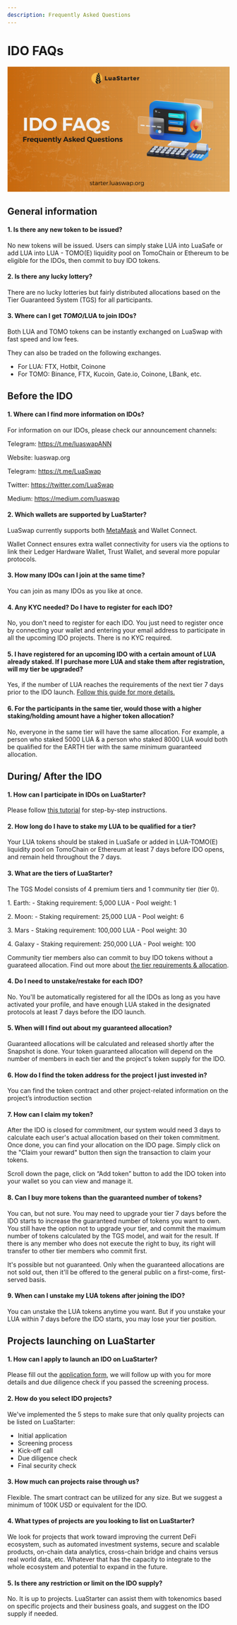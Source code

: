 ```yaml
---
description: Frequently Asked Questions
---
```


# IDO FAQs

![](<../../.gitbook/assets/IDO FAQs-01.jpg>)

## General information

#### 1. Is there any new token to be issued?

No new tokens will be issued. Users can simply stake LUA into LuaSafe or add LUA into LUA - TOMO(E) liquidity pool on TomoChain or Ethereum to be eligible for the IDOs, then commit to buy IDO tokens.

#### 2. Is there any lucky lottery?

There are no lucky lotteries but fairly distributed allocations based on the Tier Guaranteed System (TGS) for all participants.

#### 3. Where can I get $TOMO/$LUA to join IDOs?

Both LUA and TOMO tokens can be instantly exchanged on LuaSwap with fast speed and low fees.

They can also be traded on the following exchanges.

* For LUA: FTX, Hotbit, Coinone
* For TOMO: Binance, FTX, Kucoin, Gate.io, Coinone, LBank, etc.

## Before the IDO

#### 1. Where can I find more information on IDOs?

For information on our IDOs, please check our announcement channels:

Telegram: https://t.me/luaswapANN 

Website: luaswap.org 

Telegram: https://t.me/LuaSwap 

Twitter: https://twitter.com/LuaSwap 

Medium: https://medium.com/luaswap

#### 2. Which wallets are supported by LuaStarter?

LuaSwap currently supports both [MetaMask](../../general/how-to-connect-to-tomochain-network/metamask.md) and Wallet Connect.

Wallet Connect ensures extra wallet connectivity for users via the options to link their Ledger Hardware Wallet, Trust Wallet, and several more popular protocols.

#### 3. How many IDOs can I join at the same time?

You can join as many IDOs as you like at once.

#### 4. Any KYC needed? Do I have to register for each IDO?

No, you don't need to register for each IDO. You just need to register once by connecting your wallet and entering your email address to participate in all the upcoming IDO projects. There is no KYC required.

#### 5. I have registered for an upcoming IDO with a certain amount of LUA already staked. If I purchase more LUA and stake them after registration, will my tier be upgraded?

Yes, if the number of LUA reaches the requirements of the next tier 7 days prior to the IDO launch. [Follow this guide for more details.](tier-requirements-and-allocation.md) 

#### 6. For the participants in the same tier, would those with a higher staking/holding amount have a higher token allocation?

No, everyone in the same tier will have the same allocation. For example, a person who staked 5000 LUA & a person who staked 8000 LUA would both be qualified for the EARTH tier with the same minimum guaranteed allocation.

## During/ After the IDO

#### 1. How can I participate in IDOs on LuaStarter?

Please follow [this tutorial](https://docs.tomochain.com/luaswap/luastarter/how-to-participate-in-idos) for step-by-step instructions.

#### 2. How long do I have to stake my LUA to be qualified for a tier?

Your LUA tokens should be staked in LuaSafe or added in LUA-TOMO(E) liquidity pool on TomoChain or Ethereum at least 7 days before IDO opens, and remain held throughout the 7 days.

#### 3. What are the tiers of LuaStarter?

The TGS Model consists of 4 premium tiers and 1 community tier (tier 0). 

1\. Earth: - Staking requirement: 5,000 LUA - Pool weight: 1 

2\. Moon: - Staking requirement: 25,000 LUA - Pool weight: 6 

3\. Mars - Staking requirement: 100,000 LUA - Pool weight: 30 

4\. Galaxy - Staking requirement: 250,000 LUA - Pool weight: 100 

Community tier members also can commit to buy IDO tokens without a guarateed allocation. Find out more about [the tier requirements & allocation](https://docs.tomochain.com/luaswap/luastarter/tier-requirements-and-allocation).

#### 4. Do I need to unstake/restake for each IDO?

No. You'll be automatically registered for all the IDOs as long as you have activated your profile, and have enough LUA staked in the designated protocols at least 7 days before the IDO launch.

#### 5. When will I find out about my guaranteed allocation?

Guaranteed allocations will be calculated and released shortly after the Snapshot is done. Your token guaranteed allocation will depend on the number of members in each tier and the project's token supply for the IDO.

#### 6. How do I find the token address for the project I just invested in?

You can find the token contract and other project-related information on the project’s introduction section

#### 7. How can I claim my token?

After the IDO is closed for commitment, our system would need 3 days to calculate each user's actual allocation based on their token commitment. Once done, you can find your allocation on the IDO page. Simply click on the "Claim your reward" button then sign the transaction to claim your tokens.

Scroll down the page, click on “Add token” button to add the IDO token into your wallet so you can view and manage it.

#### 8. Can I buy more tokens than the guaranteed number of tokens?

You can, but not sure. You may need to upgrade your tier 7 days before the IDO starts to increase the guaranteed number of tokens you want to own. You still have the option not to upgrade your tier, and commit the maximum number of tokens calculated by the TGS model, and wait for the result. If there is any member who does not execute the right to buy, its right will transfer to other tier members who commit first.

It's possible but not guaranteed. Only when the guaranteed allocations are not sold out, then it'll be offered to the general public on a first-come, first-served basis.

#### 9. When can I unstake my LUA tokens after joining the IDO?

You can unstake the LUA tokens anytime you want. But if you unstake your LUA within 7 days before the IDO starts, you may lose your tier position.

## Projects launching on LuaStarter

#### 1. How can I apply to launch an IDO on LuaStarter?

Please fill out the [application form](https://docs.google.com/forms/d/e/1FAIpQLSchJihprfLMjI0Q1FRzgzpoagnjALd0pA1bzXnVpzZvXd_wxw/viewform), we will follow up with you for more details and due diligence check if you passed the screening process.

#### 2. How do you select IDO projects?

We've implemented the 5 steps to make sure that only quality projects can be listed on LuaStarter:

* Initial application
* Screening process
* Kick-off call
* Due diligence check
* Final security check

#### 3. How much can projects raise through us?

Flexible. The smart contract can be utilized for any size. But we suggest a minimum of 100K USD or equivalent for the IDO.

#### 4. What types of projects are you looking to list on LuaStarter?

We look for projects that work toward improving the current DeFi ecosystem, such as automated investment systems, secure and scalable products, on-chain data analytics, cross-chain bridge and chains versus real world data, etc. Whatever that has the capacity to integrate to the whole ecosystem and potential to expand in the future.

#### 5. Is there any restriction or limit on the IDO supply?

No. It is up to projects. LuaStarter can assist them with tokenomics based on specific projects and their business goals, and suggest on the IDO supply if needed.
